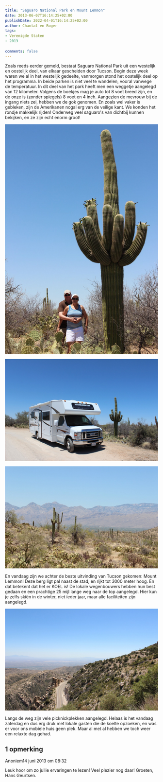 ```yaml
---
title: "Saguaro National Park en Mount Lemmon"
date: 2013-06-07T16:14:25+02:00
publishDate: 2022-04-01T16:14:25+02:00
author: Chantal en Roger
tags:
- Verenigde Staten
- 2013

comments: false
---
```


Zoals reeds eerder gemeld, bestaat Saguaro National Park uit een westelijk en oostelijk deel, van elkaar gescheiden door Tucson. Begin deze week waren we al in het westelijk gedeelte, vanmorgen stond het oostelijk deel op het programma. In beide parken is niet veel te wandelen, vooral vanwege de temperatuur. In dit deel van het park heeft men een weggetje aangelegd van 12 kilometer. Volgens de boekjes mag je auto tot 8 voet breed zijn, en de onze is (zonder spiegels) 8 voet en 4 inch. Aangezien de mevrouw bij de ingang niets zei, hebben we de gok genomen. En zoals wel vaker is gebleken, zijn de Amerikanen nogal erg van de veilige kant. We konden het rondje makkelijk rijden! Onderweg veel saguaro's van dichtbij kunnen bekijken, en ze zijn echt enorm groot!

![Saguaro National Park](./images/IMG_3018.JPG)

![Saguaro National Park](./images/IMG_3021.JPG)

![Saguaro National Park](./images/IMG_3035.JPG)

En vandaag zijn we achter de beste uitvinding van Tucson gekomen: Mount Lemmon! Deze berg ligt pal naast de stad, en rijkt tot 3000 meter hoog. En dat betekent dat het er KOEL is! De lokale wegenbouwers hebben hun best gedaan en een prachtige 25 mijl lange weg naar de top aangelegd. Hier kun je zelfs skiën in de winter, niet ieder jaar, maar alle faciliteiten zijn aangelegd.

![Mount Lemmon](./images/IMG_3038.JPG)

Langs de weg zijn vele picknickplekken aangelegd. Helaas is het vandaag zaterdag en dus erg druk met lokale gasten die de koelte opzoeken, en was er voor ons mobiele huis geen plek. Maar al met al hebben we toch weer een relaxte dag gehad.

## 1 opmerking

Anoniem14 juni 2013 om 08:32

Leuk hoor om zo jullie ervaringen te lezen! Veel plezier nog daar! Groeten, Hans Geurtsen.
